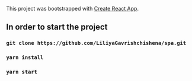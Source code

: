 This project was bootstrapped with [Create React App](https://github.com/facebook/create-react-app).

## In order to start the project

### `git clone https://github.com/LiliyaGavrishchishena/spa.git`

### `yarn install`

### `yarn start`
